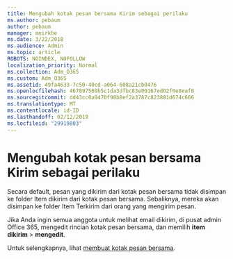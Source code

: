 ```yaml
---
title: Mengubah kotak pesan bersama Kirim sebagai perilaku
ms.author: pebaum
author: pebaum
manager: mnirkhe
ms.date: 3/22/2018
ms.audience: Admin
ms.topic: article
ROBOTS: NOINDEX, NOFOLLOW
localization_priority: Normal
ms.collection: Adm_O365
ms.custom: Adm_O365
ms.assetid: 49fa4633-7c50-40cd-a064-608a21cb0476
ms.openlocfilehash: 467897569b5c1da3dfbc83e00167ed02f0e8eaf8
ms.sourcegitcommit: dd43cc0a9470f98b8ef2a3787c823801d674c666
ms.translationtype: MT
ms.contentlocale: id-ID
ms.lasthandoff: 02/12/2019
ms.locfileid: "29919803"
---
```

# <a name="changing-shared-mailbox-send-as-behavior"></a>Mengubah kotak pesan bersama Kirim sebagai perilaku

Secara default, pesan yang dikirim dari kotak pesan bersama tidak disimpan ke folder Item dikirim dari kotak pesan bersama. Sebaliknya, mereka akan disimpan ke folder Item Terkirim dari orang yang mengirim pesan.
  
Jika Anda ingin semua anggota untuk melihat email dikirim, di pusat admin Office 365, mengedit rincian kotak pesan bersama, dan memilih **item dikirim** \> **mengedit**.
  
Untuk selengkapnya, lihat [membuat kotak pesan bersama](https://support.office.com/article/create-a-shared-mailbox-871a246d-3acd-4bba-948e-5de8be0544c9).
  

